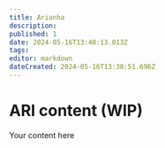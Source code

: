 ```yaml
---
title: Arianha
description: 
published: 1
date: 2024-05-16T13:40:13.013Z
tags: 
editor: markdown
dateCreated: 2024-05-16T13:38:51.696Z
---
```


# ARI content (WIP)
Your content here